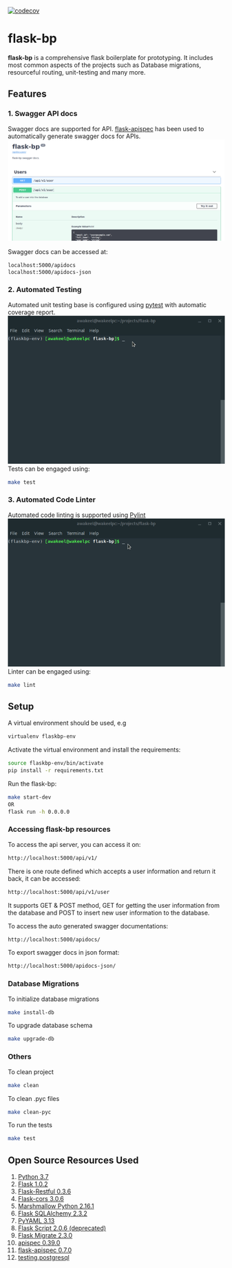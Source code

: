 [![codecov](https://codecov.io/gh/a-wakeel/flask-bp/branch/master/graph/badge.svg)](https://codecov.io/gh/a-wakeel/flask-bp)



# flask-bp
**flask-bp** is a comprehensive flask boilerplate for prototyping. It includes most
common aspects of the projects such as Database migrations, resourceful routing, unit-testing
and many more.

## Features

### 1. Swagger API docs
Swagger docs are supported for API. [flask-apispec](https://github.com/jmcarp/flask-apispec) has been used to 
automatically generate swagger docs for APIs.
![Swagger Docs](/etc/images/apidocs-ss.png)

Swagger docs can be accessed at:
```http request
localhost:5000/apidocs
localhost:5000/apidocs-json
```

### 2. Automated Testing
Automated unit testing base is configured using [pytest](https://docs.pytest.org/en/latest/) with automatic
coverage report.
![Pytest](/etc/images/pytest.gif)
Tests can be engaged using:
```bash
make test
```

### 3. Automated Code Linter
Automated code linting is supported using [Pylint](https://www.pylint.org/)
![Pylint](/etc/images/pylint.gif)
Linter can be engaged using:
```bash
make lint
```

## Setup
A virtual environment should be used, e.g
```bash
virtualenv flaskbp-env
``` 
Activate the virtual environment and install the requirements:
```bash
source flaskbp-env/bin/activate
pip install -r requirements.txt
```
Run the flask-bp:
```bash
make start-dev
OR
flask run -h 0.0.0.0
```

### Accessing flask-bp resources
To access the api server, you can access it on:
```bash
http://localhost:5000/api/v1/
```
There is one route defined which accepts a user information and return it back,
it can be accessed:
```bash
http://localhost:5000/api/v1/user
```
It supports GET & POST method, GET for getting the user information from the database and
POST to insert new user information to the database.

To access the auto generated swagger documentations:
```bash
http://localhost:5000/apidocs/
```

To export swagger docs in json format:
```bash
http://localhost:5000/apidocs-json/
```

### Database Migrations
To initialize  database migrations
```bash
make install-db
```

To upgrade database schema
```bash
make upgrade-db
```

### Others
To clean project
```bash
make clean
```

To clean .pyc files
```bash
make clean-pyc
```

To run the tests
```bash
make test
```

## Open Source Resources Used
1. [Python 3.7](https://www.python.org/downloads/release/python-370/)
2. [Flask 1.0.2](https://github.com/pallets/flask)
3. [Flask-Restful 0.3.6](https://flask-restful.readthedocs.io/en/latest/)
4. [Flask-cors 3.0.6](https://github.com/corydolphin/flask-cors)
5. [Marshmallow Python 2.16.1](https://github.com/marshmallow-code/marshmallow)
6. [Flask SQLAlchemy 2.3.2](https://github.com/mitsuhiko/flask-sqlalchemy)
7. [PyYAML 3.13](https://github.com/yaml/pyyaml)
8. [Flask Script 2.0.6 (deprecated)](https://github.com/smurfix/flask-script)
9. [Flask Migrate 2.3.0](https://github.com/miguelgrinberg/Flask-Migrate)
10. [apispec 0.39.0](https://github.com/marshmallow-code/apispec)
11. [flask-apispec 0.7.0](https://github.com/jmcarp/flask-apispec)
12. [testing.postgresql]()
